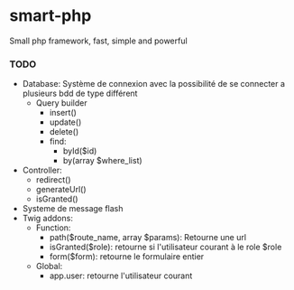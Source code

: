 # smart-php
Small php framework, fast, simple and powerful

### TODO
- Database:
     Système de connexion avec la possibilité de se connecter a plusieurs bdd de type différent
    - Query builder
        - insert()
        - update()
        - delete()
        - find:
            - byId($id)
            - by(array $where_list)
- Controller:
    - redirect()
    - generateUrl()
    - isGranted()
- Systeme de message flash
- Twig addons:
    - Function:
        - path($route_name, array $params): Retourne une url
        - isGranted($role): retourne si l'utilisateur courant à le role $role
        - form($form): retourne le formulaire entier
    - Global:
        - app.user: retourne l'utilisateur courant